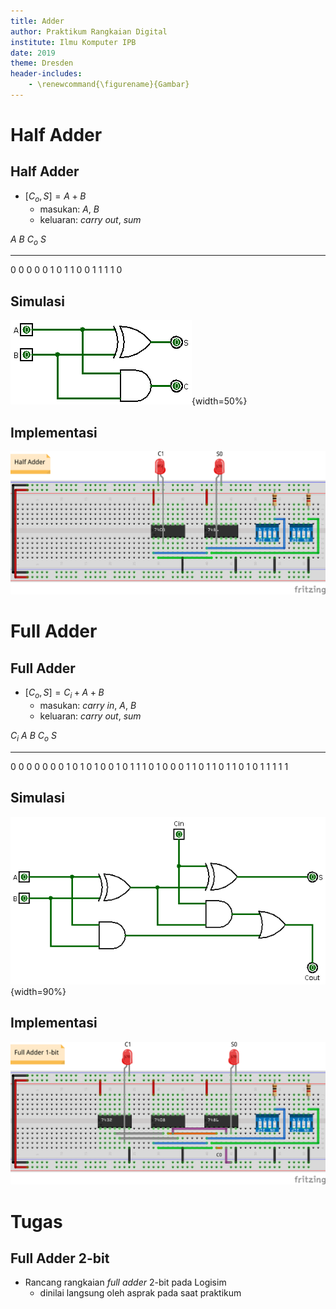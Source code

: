 ```yaml
---
title: Adder
author: Praktikum Rangkaian Digital
institute: Ilmu Komputer IPB
date: 2019
theme: Dresden
header-includes:
    - \renewcommand{\figurename}{Gambar}
---
```


# Half Adder

## Half Adder

- $[C_o,S] = A + B$
    - masukan: $A$, $B$
    - keluaran: *carry out*, *sum*

 $A$     $B$     $C_o$   $S$
-----   -----   ------- -----
0       0       0       0
0       1       0       1
1       0       0       1
1       1       1       0

## Simulasi

![Half adder](half-adder.png){width=50%}

## Implementasi

![Half adder breadboard](adder-1bit-half_bb.png)


# Full Adder

## Full Adder

- $[C_o,S] = C_i + A + B$
    - masukan: *carry in*, $A$, $B$
    - keluaran: *carry out*, *sum*

 $C_i$   $A$     $B$     $C_o$   $S$
------  -----   -----   ------- -----
0       0       0       0       0
0       0       1       0       1
0       1       0       0       1
0       1       1       1       0
1       0       0       0       1
1       0       1       1       0
1       1       0       1       0
1       1       1       1       1

## Simulasi

![Full adder](full-adder.png){width=90%}

## Implementasi

![Full adder breadboard](adder-1bit-full_bb.png)


# Tugas

## Full Adder 2-bit

- Rancang rangkaian *full adder* 2-bit pada Logisim
    - dinilai langsung oleh asprak pada saat praktikum

<!--
- Rancang rangkaian *full adder* 2-bit pada Logisim dan Fritzing
- Beri label yang berisi nama dan NIM anggota kelompok
- Kumpulkan di LMS berupa dua *screenshot* dalam format `png`
- Paling lambat H+2

**Tips**: berikan nomor pin untuk tiap *gate* pada rancangan Logisim
untuk mempermudah memindahkan rancangan ke *breadboard*.
-->
